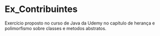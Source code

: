 # Ex_Contribuintes
Exercício proposto no curso de Java da Udemy no capítulo de herança e polimorfismo sobre classes e metodos abstratos.
